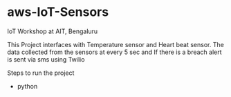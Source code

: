 # aws-IoT-Sensors
IoT Workshop at AIT, Bengaluru

This Project interfaces with Temperature sensor and Heart beat sensor. The data collected from the sensors at every 5 sec and If there is a breach alert is sent via sms using Twilio

Steps to run the project
* python <Path to pipython.py>
  
